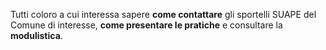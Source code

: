 Tutti coloro a cui interessa sapere **come contattare** gli sportelli SUAPE del Comune di interesse, **come presentare le pratiche** e consultare la **modulistica**.
